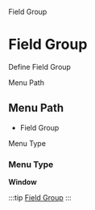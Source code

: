 
Field Group
# Field Group


Define Field Group

Menu Path
## Menu Path



- Field Group

Menu Type
### Menu Type

**Window**


:::tip
[Field Group](functional-guide/window/window-field-group.md)
:::